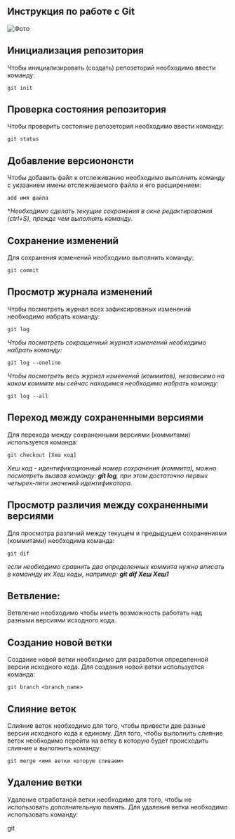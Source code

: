 ## **Инструкция по работе с Git**

![Фото](photo.jpg)

## Инициализация репозитория

Чтобы инициализировать (создать) репозеторий необходимо ввести команду:

    git init    

   ##  Проверка состояния репозитория

Чтобы проверить состояние репозетория необходимо ввести команду:

    git status

 ## Добавление версиононсти
 
 Чтобы добавить файл к отслеживанию необходимо выполнить команду с указанием имени отслеживаемого файла и его расширением:

    add имя файла

**Необходимо сделать текущие сохранения в окне редактирования (ctrl+S), прежде чем выполнять команду.*

##  Сохранение изменений 

Для сохранения изменений необходимо выполнить команду:

    git commit

## Просмотр журнала изменений

Чтобы посмотреть журнал всех зафиксированых изменений необходимо набрать команду:

    git log

  *Чтобы посмотреть сокращенный журнал изменений необходимо набрать команду:*

    git log --oneline


*Чтобы посмотреть весь журнал изменений (коммитов), независимо на каком коммите мы сейчас находимся необходимо набрать команду:*

    git log --all

## Переход между сохраненными версиями

Для перехода между сохраненными версиями (коммитами) используется команда:

    git checkout [Хеш код]

  *Хеш код - идентификационный номер сохранения (коммита), можно посмотреть вызвав команду: __git log__, при этом достаточно первых четырех-пяти значений идентификатора.*


## Просмотр различия между сохраненными версиями

Для просмотра различий между текущем и предыдущем сохранениями (коммитами) необходима команда:

    git dif 


*если необходимо сравнить два определенных коммита нужно вписать в команнду их Хеш коды, например: __git dif  Хеш Хеш1__*

## __Ветвление:__

Ветвление необходимо чтобы иметь возможность работать над разными версиями исходного кода.

## Создание новой ветки

Создание новой ветки необходимо для разработки определенной версии исходного кода. Для создания новой ветки используется команда:

    git branch <branch_name>

## Слияние веток

Слияние веток необходимо для того, чтобы привести две разные версии исходного кода к единому. Для того, чтобы выполнить слияние веток необходимо перейти на ветку в которую будет происходить слияние и выполнить команду:

    git merge <имя ветки которую сливаем>

## Удаление ветки

Удаление отработаной ветки необходимо для того, чтобы не использовать дополнительную память. Для удаления ветки необходимо использовать команду:

git 